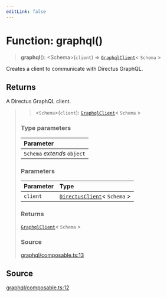 ```yaml
---
editLink: false
---
```


# Function: graphql()

> **graphql**(): \<Schema\>(`client`) => [`GraphqlClient`](../interfaces/interface.GraphqlClient.md)\< `Schema` \>

Creates a client to communicate with Directus GraphQL.

## Returns

A Directus GraphQL client.

> > \<`Schema`\>(`client`): [`GraphqlClient`](../interfaces/interface.GraphqlClient.md)\< `Schema` \>
>
> ### Type parameters
>
> | Parameter                   |
> | :-------------------------- |
> | `Schema` _extends_ `object` |
>
> ### Parameters
>
> | Parameter | Type                                                                                   |
> | :-------- | :------------------------------------------------------------------------------------- |
> | `client`  | [`DirectusClient`](../../types-1/interfaces/interface.DirectusClient.md)\< `Schema` \> |
>
> ### Returns
>
> [`GraphqlClient`](../interfaces/interface.GraphqlClient.md)\< `Schema` \>
>
> ### Source
>
> [graphql/composable.ts:13](https://github.com/directus/directus/blob/7789a6c53/sdk/src/graphql/composable.ts#L13)

## Source

[graphql/composable.ts:12](https://github.com/directus/directus/blob/7789a6c53/sdk/src/graphql/composable.ts#L12)
